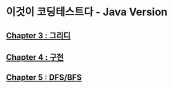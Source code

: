 # 이것이 코딩테스트다 - Java Version
## [Chapter 3 : 그리디](https://github.com/yelo-o/This_is_coding_test/blob/main/hanbitMedia/ch03/ch03.md)
## [Chapter 4 : 구현](https://github.com/yelo-o/This_is_coding_test/blob/main/hanbitMedia/ch04/ch04.md)
## [Chapter 5 : DFS/BFS](https://github.com/yelo-o/This_is_coding_test/blob/main/hanbitMedia/ch05/ch05.md)
